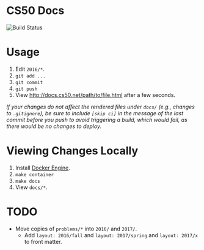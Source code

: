 # CS50 Docs
![Build Status](https://codeship.com/projects/e0762d30-50de-0134-3c37-4efbbc592ce7/status?branch=master)

# Usage

1. Edit `2016/*`.
1. `git add ...`
1. `git commit`
1. `git push`
1. View http://docs.cs50.net/path/to/file.html after a few seconds.

_If your changes do not affect the rendered files under `docs/` (e.g., changes to `.gitignore`), be sure to include `[skip ci]` in the message of the last commit before you push to avoid triggering a build, which would fail, as there would be no changes to deploy._

# Viewing Changes Locally

1. Install [Docker Engine](https://docs.docker.com/engine/installation/).
1. `make container`
1. `make docs`
1. View `docs/*`.

# TODO

* Move copies of `problems/*` into `2016/` and `2017/`.
  * Add `layout: 2016/fall` and `layout: 2017/spring` and `layout: 2017/x` to front matter.
